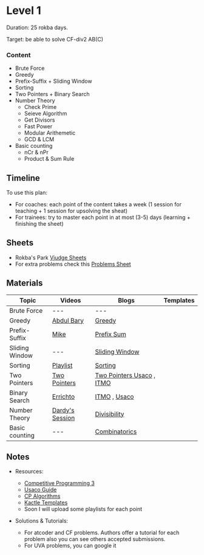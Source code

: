 # Level 1
Duration: 25 rokba days.

Target: be able to solve CF-div2 AB(C)

### Content
* Brute Force
* Greedy
* Prefix-Suffix + Sliding Window
* Sorting
* Two Pointers + Binary Search
* Number Theory
  - Check Prime
  - Seieve Algorithm
  - Get Divisors
  - Fast Power
  - Modular Arithemetic
  - GCD & LCM
* Basic counting
  - nCr & nPr
  - Product & Sum Rule

## Timeline
To use this plan:
 - For coaches: each point of the content takes a week (1 session for teaching + 1 session for upsolving the sheat)
 - For trainees: try to master each point in at most (3-5) days (learning + finishing the sheet)

## Sheets

* Rokba's Park [Vjudge Sheets](https://vjudge.net/group/rokba)
* For extra problems check this [Problems Sheet](https://docs.google.com/spreadsheets/d/1blSbPr1pAFZSzlAi2IVdTeytz2yO7Ejx9SeQWOSxY0w/edit#gid=1542041463)

## Materials
Topic | Videos | Blogs | Templates
--- | --- | --- | ---
Brute Force | --- | --- |
Greedy | [Abdul Bary](https://www.youtube.com/watch?v=ARvQcqJ_-NY&t=1s) | [Greedy](https://www.programiz.com/dsa/greedy-algorithm) |
Prefix-Suffix | [Mike](https://www.youtube.com/watch?v=7pJo_rM0z_s) | [Prefix Sum](https://usaco.guide/silver/prefix-sums?lang=cpp) |
Sliding Window | --- | [Sliding Window](https://usaco.guide/gold/sliding-window?lang=cpp) |
Sorting | [Playlist](https://www.youtube.com/watch?v=p__ETf2CKY4&list=PLjuNEWpkTZauDAstircLx0B-tsERPsjtT) | [Sorting](https://usaco.guide/bronze/intro-sorting?lang=cpp) |
Two Pointers | [Two Pointers](https://www.youtube.com/watch?v=BCLfxQja9dI&t=267s) | [Two Pointers Usaco](https://usaco.guide/silver/two-pointers) , [ITMO](https://codeforces.com/edu/course/2/lesson/9) |
Binary Search | [Errichto](https://www.youtube.com/watch?v=GU7DpgHINWQ&t=40s) | [ITMO](https://codeforces.com/edu/course/2/lesson/9) , [Usaco](https://usaco.guide/silver/binary-search?lang=cpp) |
Number Theory | [Dardy's Session](https://www.youtube.com/watch?v=-3kk-Q2HJeU) | [Divisibility](https://usaco.guide/gold/divisibility?lang=cpp) |
Basic counting | --- | [Combinatorics](https://usaco.guide/gold/combo?lang=cpp)|

## Notes
* Resources:

   - [Competitive Programming 3](https://drive.google.com/file/d/145iYn20prtNwKYLbN6GpGNlzAtCQuSG_/view?usp=sharing)
   - [Usaco Guide](https://usaco.guide/)
   - [CP Algorithms](https://cp-algorithms.com/)
   - [Kactle Templates](https://github.com/kth-competitive-programming/kactl)
   - Soon I will upload some playlists for each point
   
* Solutions & Tutorials:
  - For atcoder and CF problems. Authors offer a tutorial for each problem also you can see others accepted submissions.
  - For UVA problems, you can google it
